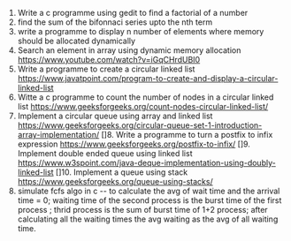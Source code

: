 1. Write a c programme using gedit to find a factorial of a number
2. find the sum of the bifonnaci series upto the nth term
3. write a programme to display n number of elements where memory should be allocated dynamically
4. Search an element in array using dynamic memory allocation https://www.youtube.com/watch?v=iGqCHrdUBI0
5. Write a programme to create a circular linked list https://www.javatpoint.com/program-to-create-and-display-a-circular-linked-list
6. Witte a c programme to count the number of nodes in a circular linked list https://www.geeksforgeeks.org/count-nodes-circular-linked-list/
7. Implement a circular queue using array and linked list https://www.geeksforgeeks.org/circular-queue-set-1-introduction-array-implementation/
[]8. Write a programme to turn a postfix to infix expression https://www.geeksforgeeks.org/postfix-to-infix/
[]9. Implement double ended queue using linked list https://www.w3spoint.com/java-deque-implementation-using-doubly-linked-list
[]10. Implement a queue using stack https://www.geeksforgeeks.org/queue-using-stacks/
11. simulate fcfs algo in c -- to calculate the avg of wait time and the arrival time = 0;
waiting time of the second process is the burst time of the first process ;
thrid process is the sum of burst time of 1+2 process;
after calculating all the waiting times the avg waiting as the avg of all waiting time.